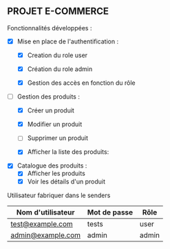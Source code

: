 ## PROJET E-COMMERCE

Fonctionnalités développées :

- [x] Mise en place de l'authentification :
  - [x] Creation du role user
  - [x] Création du role admin
  - [x] Gestion des accès en fonction du rôle


- [ ] Gestion des produits :
  - [x] Créer un produit 
  - [x] Modifier un produit 
  - [ ] Supprimer un produit
  - [x] Afficher la liste des produits:


- [x] Catalogue des produits :
  - [x] Afficher les produits
  - [x] Voir les détails d'un produit

Utilisateur fabriquer dans le senders

| Nom d'utilisateur  | Mot de passe | Rôle       |
|--------------------|--------------|------------|
| test@example.com   | tests        | user       |
| admin@example.com  | admin        | admin      |